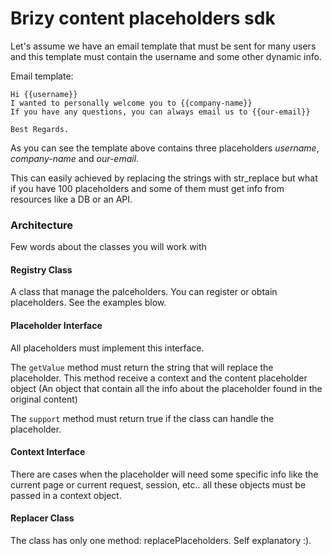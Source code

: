 # Brizy content placeholders sdk

Let's assume we have an email template that must be sent for many users and this template must contain the username and some other dynamic info.

Email template:
```
Hi {{username}}
I wanted to personally welcome you to {{company-name}}
If you have any questions, you can always email us to {{our-email}}

Best Regards.
```

As you can see the template above contains three placeholders *username*, *company-name* and *our-email*.

This can easily achieved by replacing the strings with str_replace but what if you have 100  placeholders and some of them must get info from resources like a DB or an API.


### Architecture

Few words about the classes you will work with

#### Registry Class
A class that manage the palceholders. You can register or obtain placeholders. See the examples blow.

#### Placeholder Interface
All placeholders must implement this interface.

The `getValue` method must return the string that will replace the placeholder. This method receive a context and the content placeholder object (An object that contain all the info  about the placeholder found in the original content)

The `support` method must return true if the class can handle the placeholder.

#### Context Interface
There are cases when the placeholder will need some specific info like the current page or current request, session, etc..  all these objects must be passed in a context object.

#### Replacer Class
The class has only one method: replacePlaceholders. Self explanatory :).

